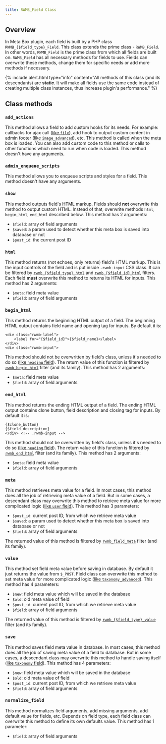 ```yaml
---
title: RWMB_Field Class
---
```


## Overview

In Meta Box plugin, each field is built by a PHP class `RWMB_{$field_type}_Field`. This class extends the prime class - `RWMB_Field`. In other words, `RWMB_Field` is the prime class from which all fields are built on. `RWMB_Field` has all necessary methods for fields to use. Fields can overwrite these methods, change them for specific needs or add more methods if necessary. 

{% include alert.html type="info" content="All methods of this class (and its descendants) are **static**. It will make all fields use the same code instead of creating multiple class instances, thus increase plugin's performance." %}

## Class methods

### `add_actions`

This method allows a field to add custom hooks for its needs. For example: callbacks for ajax call ([like `file`](https://github.com/wpmetabox/meta-box/blob/master/inc/fields/file.php#L29)), add hook to output custom content in admin footer ([like `image_advanced`](https://github.com/wpmetabox/meta-box/blob/master/inc/fields/file-advanced.php#L32)), etc. This method is called when the meta box is loaded. You can also add custom code to this method or calls to other functions which need to run when code is loaded. This method doesn't have any arguments.

### `admin_enqueue_scripts`

This method allows you to enqueue scripts and styles for a field. This method doesn't have any arguments.

### `show`

This method outputs field's HTML markup. Fields should **not** overwrite this method to output custom HTML. Instead of that, overwrite methods `html`, `begin_html`, `end_html` described below. This method has 2 arguments:

- `$field`: array of field arguments
- `$saved`: a param used to detect whether this meta box is saved into database or not
- `$post_id`: the current post ID

### `html`

This method returns (not echoes, only returns) field's HTML markup. This is the input controls of the field and is put inside `.rwmb-input` CSS class. It can be filtered by [`rwmb_{$field_type}_html`](/filters/) and [`rwmb_{$field_id}_html`](/filters/) filters. Each field **must** overwrite this method to returns its HTML for inputs. This method has 2 arguments:

- `$meta`: field meta value
- `$field`: array of field arguments

### `begin_html`

This method returns the beginning HTML output of a field. The beginning HTML output contains field name and opening tag for inputs. By default it is:

    <div class="rwmb-label">
        <label for="{$field_id}">{$field_name}</label>
    </div>
    <div class="rwmb-input">

This method should not be overwritten by field's class, unless it's needed to do so ([like `heading` field](https://github.com/wpmetabox/meta-box/blob/master/inc/fields/heading.php#L27)). The return value of this function is filtered by [`rwmb_begin_html`](/filters/) filter (and its family). This method has 2 arguments:

- `$meta`: field meta value
- `$field`: array of field arguments

### `end_html`

This method returns the ending HTML output of a field. The ending HTML output contains clone button, field description and closing tag for inputs. By default it is:

    {$clone_button}
    {$field_description}
    </div> <!-- .rwmb-input -->

This method should not be overwritten by field's class, unless it's needed to do so ([like `heading` field](https://github.com/wpmetabox/meta-box/blob/master/inc/fields/heading.php#L40)). The return value of this function is filtered by [`rwmb_end_html`](/filters/) filter (and its family). This method has 2 arguments:

- `$meta`: field meta value
- `$field`: array of field arguments

### `meta`

This method retrieves meta value for a field. In most cases, this method does all the job of retrieving meta value of a field. But in some cases, a descendant class may overwrite this method to retrieve meta value for more complicated logic ([like `user` field](https://github.com/wpmetabox/meta-box/blob/master/inc/fields/user.php#L95)). This method has 3 parameters:

- `$post_id`: current post ID, from which we retrieve meta value
- `$saved`: a param used to detect whether this meta box is saved into database or not
- `$field`: array of field arguments

The returned value of this method is filtered by [`rwmb_field_meta`](/filters/) filter (and its family).

### `value`

This method set field meta value before saving in database. By default it just returns the value from `$_POST`. Field class can overwrite this method to set meta value for more complicated logic ([like `taxonomy_advanced`](https://github.com/wpmetabox/meta-box/blob/master/inc/fields/taxonomy-advanced.php#L54)). This method has 4 parameters:

- `$new`: field meta value which will be saved in the database
- `$old`: old meta value of field
- `$post_id`: current post ID, from which we retrieve meta value
- `$field`: array of field arguments

The returned value of this method is filtered by [`rwmb_{$field_type}_value`](/filters/) filter (and its family).

### `save`

This method saves field meta value in database. In most cases, this method does all the job of saving meta value of a field to database. But in some cases, a descendant class may overwrite this method to handle saving itself ([like `taxonomy` field](https://github.com/wpmetabox/meta-box/blob/master/inc/fields/taxonomy.php#L237)). This method has 4 parameters:

- `$new`: field meta value which will be saved in the database
- `$old`: old meta value of field
- `$post_id`: current post ID, from which we retrieve meta value
- `$field`: array of field arguments

### `normalize_field`

This method normalizes field arguments, add missing arguments, add default value for fields, etc. Depends on field type, each field class can overwrite this method to define its own defaults value. This method has 1 parameter:

- `$field`: array of field arguments
